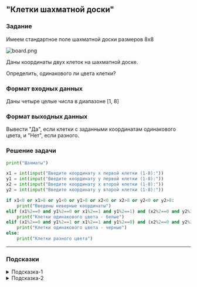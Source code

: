 ## "Клетки шахматной доски"

### Задание

Имеем стандартное поле шахматной доски размеров 8x8

![board.png](img/board.png)

Даны координаты двух клеток на шахматной доске.

Определить, одинакового ли цвета клетки?

### Формат входных данных

Даны четыре целые числа в диапазоне [1, 8]

### Формат выходных данных

Вывести "Да", если клетки с заданными координатам одинакового цвета, и "Нет", если разного.

### Решение задачи

```python
print("Шахматы")

x1 = int(input("Введите координату x первой клетки (1-8):"))
y1 = int(input("Введите координату y первой клетки (1-8):"))
x2 = int(input("Введите координату x второй клетки (1-8):"))
y2 = int(input("Введите координату y второй клетки (1-8):"))

if x1<0 or x1>8 or y1<0 or y1>8 or x2<0 or x2>8 or y2<0 or y2>8:
    print("Введены неверные координаты")
elif (x1%2==0 and y1%2==0 or x1%2==1 and y1%2==1) and (x2%2==0 and y2%2==0 or x2%2==1 and y2%2==1):
    print("Клетки одинакового цвета - белые")
elif (x1%2==0 and y1%2==1 or x1%2==1 and y1%2==0) and (x2%2==0 and y2%2==1 or x2%2==1 and y2%2==0):
    print("Клетки одинакового цвета - черные")
else:
    print("Клетки разного цвета")
```

---

### Подсказки

<details>
<summary>Подсказка-1</summary>
Условие для проверки четности числа:

```python
n % 2 == 0
```

</details>

<details>
<summary>Подсказка-2</summary>
Сумма двух нечетных чисел, всегда четная.
</details>
